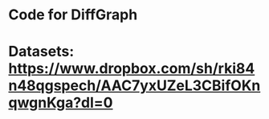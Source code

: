# Code for DiffGraph

# Datasets:   https://www.dropbox.com/sh/rki84n48qgspech/AAC7yxUZeL3CBifOKnqwgnKga?dl=0



